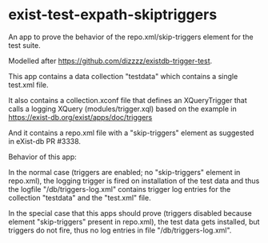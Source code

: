 # exist-test-expath-skiptriggers

An app to prove the behavior of the repo.xml/skip-triggers element for the
test suite.

Modelled after https://github.com/dizzzz/existdb-trigger-test.

This app contains a data collection "testdata" which contains a single
test.xml file.

It also contains a collection.xconf file that defines an XQueryTrigger that
calls a logging XQuery (modules/trigger.xql) based on the example in
https://exist-db.org/exist/apps/doc/triggers

And it contains a repo.xml file with a "skip-triggers" element as suggested
in eXist-db PR #3338.

Behavior of this app:

In the normal case (triggers are enabled; no "skip-triggers" element in
repo.xml), the logging trigger is fired on installation of the test data and
thus the logfile "/db/triggers-log.xml" contains trigger log entries for the
collection "testdata" and the "test.xml" file.

In the special case that this apps should prove (triggers disabled because
element "skip-triggers" present in repo.xml), the test data gets installed,
but triggers do not fire, thus no log entries in file "/db/triggers-log.xml".
